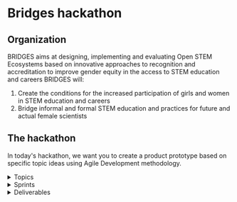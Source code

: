 # Bridges hackathon

## Organization

BRIDGES aims at designing, implementing and evaluating Open STEM Ecosystems based on innovative approaches to recognition and accreditation to improve gender equity in the access to STEM education and careers BRIDGES will:

1. Create the conditions for the increased participation of girls and women in STEM education and careers
2. Bridge informal and formal STEM education and practices for future and actual female scientists

 ## The hackathon  

In today's hackathon, we want you to create a  product prototype based on specific topic ideas using Agile Development methodology.



<details><summary>Topics </summary>

1. ### Map visualisation to show companies nearby that obtained certain badges

Using the badges system from bridges,create an app that shows companies near by you who obtained the badges.

[Here](https://miro.com/app/board/o9J_lrndMHs=/?invite_link_id=504410750028) you can find the struture of the Badges

see the example below : 
![wise-badges](./assets/w16weiibGs.png)

2. ### Interactive questionnaire that presents you with situations and asks you how you would react/ analyse the company culture 

With this app, companies/individuals can obtain badges based on the answers they have given. these games can be played anywhere, in person or virtually, using any device with an internet connection.

Example : kahoot

3. ### A platform to grant badges to others based on recommendations

 With this app, a User can nominate a company/individual based on their contribution to increase participation of girls and women in STEM education and careers. 

4. ### Gamification platform (intended for children- and young people)

Today kids are very much into gaming so the best we can do is to implement play and learning together in one app.
Young minds can be influenced to understand that we are all different and we need to accept everyone and treat people with equality. A game that has focus on rewards like badges that they can earn for perhaps recognizing how to treat a certain situation.
Earn enough badges and it opens up a new part of the game so they will strive to do their best.

</details>

<details><summary>Sprints</summary>

### Sprint-1 : Discuss the topic

Based on the topics you have selected,

- Discuss and develop a concrete an idea
- Talk over the what the feature would look like

When planning always keep the user in mind, here's a few helpful questions to guide your group:

- Who is this product for?
- Why are they using  it?

### Sprint-2 : Write User Personas

 Think about who would want to use this web page and why. Describe these users by writing User Personas.

### Sprint-3:Write a Prioritized Backlog (user-stories)

Break down the website into user stories prioritized by must-have, should-have and could-have. Be sure to use the "as a ... I want to ... so that ..." format, and to include acceptance criteria for each user story.

### Sprint-4 : sequence your stories

The user stories in your Backlog are sorted by priority, but not written in any particular order. Some user stories depend on each other, some do not. Figuring out these relationships will make it easy to go from a unsorted backlog to a structured  strategy.
![story-sequencing](./assets/Untitled-2022-05-13-1316.excalidraw.png)

### Sprint-5 design your prototype (figma)

</details>

<details><summary>Deliverables</summary>

By the end of the hakathon each group will be asked to present their project. After all the presentations are submitted, The judges will pick the winners.

Each Group has to create a PR request to this repository containing the following documents.



```
- [] backlog 
- [] story-sequencing
- [] user-persona 
- [] figma design 

```
The selected projects, with the help of stakeholders,  will be designed and deployed live. Each participant/group member will be mentioned on the project and will be given the right recognition on their contribution.

</details>
